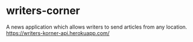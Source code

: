 # writers-corner
A news application which allows writers to send articles from any location. https://writers-korner-api.herokuapp.com/
